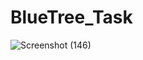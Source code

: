 # BlueTree_Task

![Screenshot (146)](https://user-images.githubusercontent.com/77849905/154694126-31cb2149-7ed1-4fcd-9123-cd192f7664f9.png)
